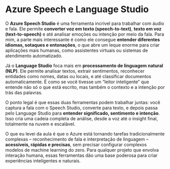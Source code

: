 # Azure Speech e Language Studio

O **Azure Speech Studio** é uma ferramenta incrível para trabalhar com áudio e fala. Ele permite **converter voz em texto (speech-to-text)**, **texto em voz (text-to-speech)** e até analisar emoções ou intenção por meio da fala. Para mim, a parte mais interessante é como ele consegue **entender diferentes idiomas, sotaques e entonações**, o que abre um leque enorme para criar aplicações mais humanas, como assistentes virtuais ou sistemas de atendimento automatizado.

Já o **Language Studio** foca mais em **processamento de linguagem natural (NLP)**. Ele permite analisar textos, extrair sentimentos, reconhecer entidades como nomes, datas ou locais, e até classificar documentos automaticamente. É como se você tivesse um “leitor inteligente” que entende não só o que está escrito, mas também o contexto e a intenção por trás das palavras.

O ponto legal é que essas duas ferramentas podem trabalhar juntas: você captura a fala com o Speech Studio, converte para texto, e depois passa pelo Language Studio para **entender significado, sentimento e intenção**. Isso cria uma cadeia completa de análise, desde a voz até o insight final, totalmente na nuvem e escalável.

O que eu levei da aula é que o Azure está tornando tarefas tradicionalmente complexas – reconhecimento de fala e interpretação de linguagem – **acessíveis, rápidas e precisas**, sem precisar configurar complexos modelos de machine learning do zero. Para qualquer projeto que envolva interação humana, essas ferramentas dão uma base poderosa para criar experiências inteligentes e naturais.
